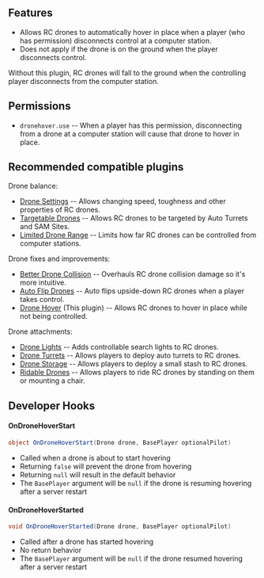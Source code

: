 ## Features

- Allows RC drones to automatically hover in place when a player (who has permission) disconnects control at a computer station.
- Does not apply if the drone is on the ground when the player disconnects control.

Without this plugin, RC drones will fall to the ground when the controlling player disconnects from the computer station.

## Permissions

- `dronehover.use` -- When a player has this permission, disconnecting from a drone at a computer station will cause that drone to hover in place.

## Recommended compatible plugins

Drone balance:
- [Drone Settings](https://umod.org/plugins/drone-settings) -- Allows changing speed, toughness and other properties of RC drones.
- [Targetable Drones](https://umod.org/plugins/targetable-drones) -- Allows RC drones to be targeted by Auto Turrets and SAM Sites.
- [Limited Drone Range](https://umod.org/plugins/limited-drone-range) -- Limits how far RC drones can be controlled from computer stations.

Drone fixes and improvements:
- [Better Drone Collision](https://umod.org/plugins/better-drone-collision) -- Overhauls RC drone collision damage so it's more intuitive.
- [Auto Flip Drones](https://umod.org/plugins/auto-flip-drones) -- Auto flips upside-down RC drones when a player takes control.
- [Drone Hover](https://umod.org/plugins/drone-hover) (This plugin) -- Allows RC drones to hover in place while not being controlled.

Drone attachments:
- [Drone Lights](https://umod.org/plugins/drone-lights) -- Adds controllable search lights to RC drones.
- [Drone Turrets](https://umod.org/plugins/drone-turrets) -- Allows players to deploy auto turrets to RC drones.
- [Drone Storage](https://umod.org/plugins/drone-storage) -- Allows players to deploy a small stash to RC drones.
- [Ridable Drones](https://umod.org/plugins/ridable-drones) -- Allows players to ride RC drones by standing on them or mounting a chair.

## Developer Hooks

#### OnDroneHoverStart

```csharp
object OnDroneHoverStart(Drone drone, BasePlayer optionalPilot)
```

- Called when a drone is about to start hovering
- Returning `false` will prevent the drone from hovering
- Returning `null` will result in the default behavior
- The `BasePlayer` argument will be `null` if the drone is resuming hovering after a server restart

#### OnDroneHoverStarted

```csharp
void OnDroneHoverStarted(Drone drone, BasePlayer optionalPilot)
```

- Called after a drone has started hovering
- No return behavior
- The `BasePlayer` argument will be `null` if the drone resumed hovering after a server restart
